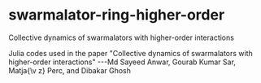 # swarmalator-ring-higher-order
Collective dynamics of swarmalators with higher-order interactions

Julia codes used in the paper "Collective dynamics of swarmalators with higher-order interactions"
---Md Sayeed Anwar, Gourab Kumar Sar, Matja{\v z} Perc, and Dibakar Ghosh
